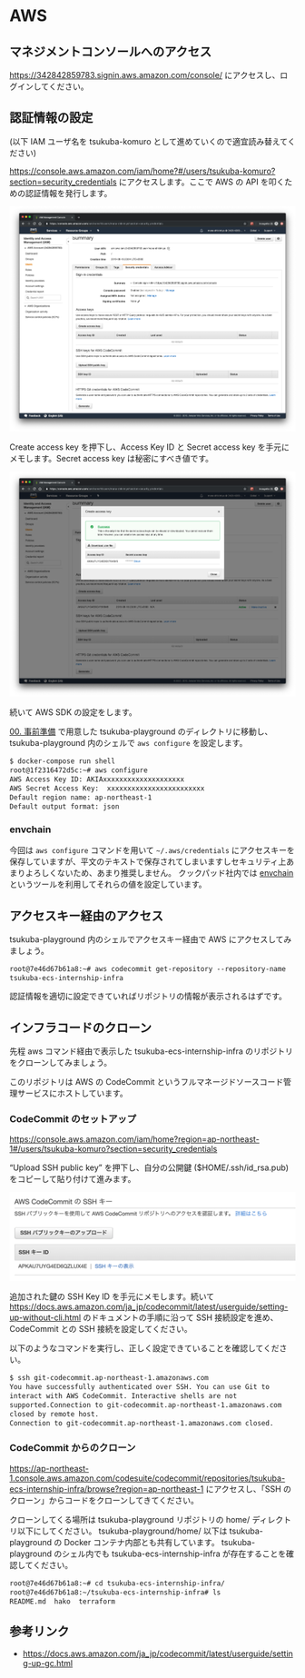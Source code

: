 # AWS

## マネジメントコンソールへのアクセス
<https://342842859783.signin.aws.amazon.com/console/> にアクセスし、ログインしてください。

## 認証情報の設定
(以下 IAM ユーザ名を tsukuba-komuro として進めていくので適宜読み替えてください)

<https://console.aws.amazon.com/iam/home?#/users/tsukuba-komuro?section=security_credentials> にアクセスします。ここで AWS の API を叩くための認証情報を発行します。

![](images/security_credentials.png)

Create access key を押下し、Access Key ID と Secret access key を手元にメモします。Secret access key は秘密にすべき値です。

![](images/access_key.png)

続いて AWS SDK の設定をします。

[00. 事前準備](00-setup) で用意した tsukuba-playground のディレクトリに移動し、 tsukuba-playground 内のシェルで `aws configure` を設定します。

```console
$ docker-compose run shell
root@1f2316472d5c:~# aws configure
AWS Access Key ID: AKIAxxxxxxxxxxxxxxxxxxxx
AWS Secret Access Key:  xxxxxxxxxxxxxxxxxxxxxxxx
Default region name: ap-northeast-1
Default output format: json
```

### envchain
今回は `aws configure` コマンドを用いて `~/.aws/credentials` にアクセスキーを保存していますが、平文のテキストで保存されてしまいますしセキュリティ上あまりよろしくないため、あまり推奨しません。
クックパッド社内では [envchain](https://github.com/sorah/envchain) というツールを利用してそれらの値を設定しています。

## アクセスキー経由のアクセス
tsukuba-playground 内のシェルでアクセスキー経由で AWS にアクセスしてみましょう。

```console
root@7e46d67b61a8:~# aws codecommit get-repository --repository-name tsukuba-ecs-internship-infra
```

認証情報を適切に設定できていればリポジトリの情報が表示されるはずです。


## インフラコードのクローン
先程 aws コマンド経由で表示した tsukuba-ecs-internship-infra のリポジトリをクローンしてみましょう。

このリポジトリは AWS の CodeCommit というフルマネージドソースコード管理サービスにホストしています。

### CodeCommit のセットアップ
<https://console.aws.amazon.com/iam/home?region=ap-northeast-1#/users/tsukuba-komuro?section=security_credentials>

“Upload SSH public key” を押下し、自分の公開鍵 ($HOME/.ssh/id_rsa.pub) をコピーして貼り付けて進みます。

![](images/ssh_key.png)

追加された鍵の SSH Key ID を手元にメモします。続いて <https://docs.aws.amazon.com/ja_jp/codecommit/latest/userguide/setting-up-without-cli.html> のドキュメントの手順に沿って SSH 接続設定を進め、 CodeCommit との SSH 接続を設定してください。

以下のようなコマンドを実行し、正しく設定できていることを確認してください。

```console
$ ssh git-codecommit.ap-northeast-1.amazonaws.com
You have successfully authenticated over SSH. You can use Git to interact with AWS CodeCommit. Interactive shells are not supported.Connection to git-codecommit.ap-northeast-1.amazonaws.com closed by remote host.
Connection to git-codecommit.ap-northeast-1.amazonaws.com closed.
```

### CodeCommit からのクローン
<https://ap-northeast-1.console.aws.amazon.com/codesuite/codecommit/repositories/tsukuba-ecs-internship-infra/browse?region=ap-northeast-1> にアクセスし、「SSH のクローン」からコードをクローンしてきてください。

クローンしてくる場所は tsukuba-playground リポジトリの home/ ディレクトリ以下にしてください。 tsukuba-playground/home/ 以下は tsukuba-playground の Docker コンテナ内部とも共有しています。 tsukuba-playground のシェル内でも tsukuba-ecs-internship-infra が存在することを確認してください。

```console
root@7e46d67b61a8:~# cd tsukuba-ecs-internship-infra/
root@7e46d67b61a8:~/tsukuba-ecs-internship-infra# ls
README.md  hako  terraform
```

## 参考リンク
- <https://docs.aws.amazon.com/ja_jp/codecommit/latest/userguide/setting-up-gc.html>
